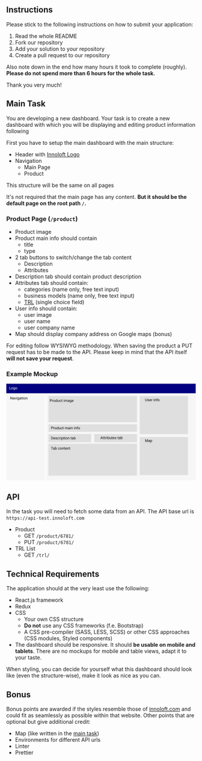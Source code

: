 ## Instructions
Please stick to the following instructions on how to submit your application:
1. Read the whole README
2. Fork our repository
3. Add your solution to your repository
4. Create a pull request to our repository

Also note down in the end how many hours it took to complete (roughly). **Please do not spend more than 6 hours for the whole task.**

Thank you very much!

## Main Task
You are developing a new dashboard. Your task is to create a new dashboard with which you will be displaying and editing product information following

First you have to setup the main dashboard with the main structure:
- Header with [Innoloft Logo](https://img.innoloft.de/logo.svg)
- Navigation
  - Main Page
  - Product

This structure will be the same on all pages

It's not required that the main page has any content. **But it should be the default page on the root path `/`.**

### Product Page (`/product`)
- Product image
- Product main info should contain
  - title
  - type
- 2 tab buttons to switch/change the tab content
    - Description
    - Attributes
- Description tab should contain product description
- Attributes tab should contain:
  - categories (name only, free text input)
  - business models (name only, free text input)
  - [TRL](https://en.wikipedia.org/wiki/Technology_readiness_level) (single choice field)
- User info should contain:
  - user image
  - user name
  - user company name
- Map should display company address on Google maps (bonus)

For editing follow WYSIWYG methodology. When saving the product a PUT request has to be made to the API. Please keep in mind that the API itself **will not save your request**.
### Example Mockup
![mockup](mockup.jpg)

## API
In the task you will need to fetch some data from an API. The API base url is `https://api-test.innoloft.com`
- Product
  - GET `/product/6781/`
  - PUT `/product/6781/`
- TRL List
  - GET `/trl/`

## Technical Requirements

The application should at the very least use the following:

- React.js framework
- Redux
- CSS
  - Your own CSS structure
  - **Do not** use any CSS frameworks (f.e. Bootstrap)
  - A CSS pre-compiler (SASS, LESS, SCSS) or other CSS approaches (CSS modules, Styled components)
- The dashboard should be responsive. It should **be usable on mobile and tablets**. There are no mockups for mobile and table views, adapt it to your taste.

When styling, you can decide for yourself what this dashboard should look like (even the structure-wise), make it look as nice as you can.

## Bonus
Bonus points are awarded if the styles resemble those of [innoloft.com](https://innoloft.com/home) and could fit as seamlessly as possible within that website.
Other points that are optional but give additional credit:
- Map (like written in the [main task](#Main-Task))
- Environments for different API urls
- Linter
- Prettier